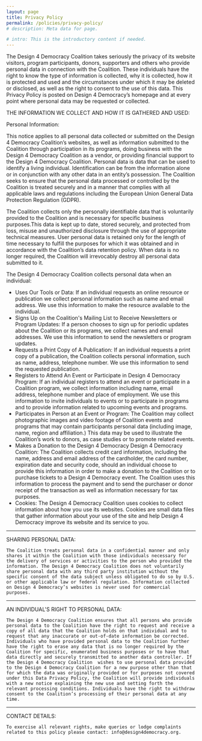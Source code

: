 ```yaml
---
layout: page
title: Privacy Policy
permalink: /policies/privacy-policy/
# description: Meta data for page.

# intro: This is the introductory content if needed.
---
```

The Design 4 Democracy Coalition takes seriously the privacy of its website visitors, program participants, donors, supporters and others who provide personal data in connection with the Coalition.   These individuals have the right to know the type of information is collected, why it is collected, how it is protected and used and the circumstances under which it may be deleted or disclosed, as well as the right to consent to the use of this data. This Privacy Policy is posted on Design 4 Democracy’s homepage and at every point where personal data may be requested or collected.

THE INFORMATION WE COLLECT AND HOW IT IS GATHERED AND USED:

   Personal Information:
   
   This notice applies to all personal data collected or submitted on the Design 4 Democracy Coalition’s websites, as well as information submitted to the Coalition through participation in its programs, doing business with the Design 4 Democracy Coalition as a vendor, or providing financial support to the Design 4 Democracy Coalition.  Personal data is data that can be used to identify a living individual. Identification can be from the information alone or in conjunction with any other data in an entity’s possession. The Coalition seeks to ensure that the personal data processed or controlled by the Coalition is treated securely and in a manner that complies with all applicable laws and regulations including the European Union General Data Protection Regulation (GDPR).
   
   The Coalition collects only the personally identifiable data that is voluntarily provided to the Coalition and is necessary for specific business purposes.This data is kept up to date, stored securely, and protected from loss, misuse and unauthorized disclosure through the use of appropriate technical measures. User personal data is retained only for the length of time necessary to fulfill the purposes for which it was obtained and in accordance with the Coalition’s data retention policy. When data is no longer required, the Coalition will irrevocably destroy all personal data submitted to it.
   
   The Design 4 Democracy Coalition collects personal data when an individual:
   - Uses Our Tools or Data: If an individual requests an online resource or publication we collect personal information such as name and email address. We use this information to make the resource available to the individual.
   - Signs Up on the Coalition's Mailing List to Receive Newsletters or Program Updates:  If a person chooses to sign up for periodic updates about the Coalition or its programs, we collect names and email addresses. We use this information to send the newsletters or program updates.
   - Requests a Print Copy of A Publication: If an individual requests a print copy of a publication, the Coalition collects personal information, such as name, address, telephone number. We use this information to send the requested publication.
   - Registers to Attend An Event or Participate in Design 4 Democracy Program: If an individual registers to attend an event or participate in a Coalition program, we collect information including name, email address, telephone number and place of employment. We use this information to invite individuals to events or to participate in programs and to provide information related to upcoming events and programs.
   - Participates in Person at an Event or Program: The Coalition may collect photographic images and video footage of Coalition events and programs that may contain participants personal data (including image, name, region and affiliation.)  This data may be used to illustrate the Coalition’s work to donors, as case studies or to promote related events.
   - Makes a Donation to the Design 4 Democracy Design 4 Democracy Coalition: The Coalition collects credit card information, including the name, address and email address of the cardholder, the card number, expiration date and security code, should an individual choose to provide this information in order to make a donation to the Coalition or to purchase tickets to a Design 4 Democracy event. The Coalition uses this information to process the payment and to send the purchaser or donor receipt of the transaction as well as information necessary for tax purposes.
   - Cookies: The Design 4 Democracy Coalition uses cookies to collect information about how you use its websites. Cookies are small data files that gather information about your use of the site and help Design 4 Democracy improve its website and its service to you. 
   
----------------------------------------------------------
 SHARING PERSONAL DATA:
 
 	The Coalition treats personal data in a confidential manner and only shares it within the Coalition with those individuals necessary for the delivery of services or activities to the person who provided the information. The Design 4 Democracy Coalition does not voluntarily share personal data with any third party institution without the specific consent of the data subject unless obligated to do so by U.S. or other applicable law or federal regulation. Information collected on Design 4 Democracy’s websites is never used for commercial purposes. 
 ---------------------------------------------------------
 AN INDIVIDUAL'S RIGHT TO PERSONAL DATA:
 
 	The Design 4 Democracy Coalition ensures that all persons who provide personal data to the Coalition have the right to request and receive a copy of all data that the Coalition holds on that individual and to request that any inaccurate or out-of-date information be corrected. Individuals who have provided personal data to the Coalition further have the right to erase any data that is no longer required by the Coalition for specific, enumerated business purposes or to have that data directly and securely transmitted to another data controller. If the Design 4 Democracy Coalition  wishes to use personal data provided to the Design 4 Democracy Coalition for a new purpose other than that for which the data was originally provided or for purposes not covered under this Data Privacy Policy, the Coalition will provide individuals with a new notice explaining the new use and setting forth the relevant processing conditions. Individuals have the right to withdraw consent to the Coalition’s processing of their personal data at any time.
----------------------------------------------------------
 CONTACT DETAILS:
 
 	To exercise all relevant rights, make queries or lodge complaints related to this policy please contact: info@design4democracy.org.